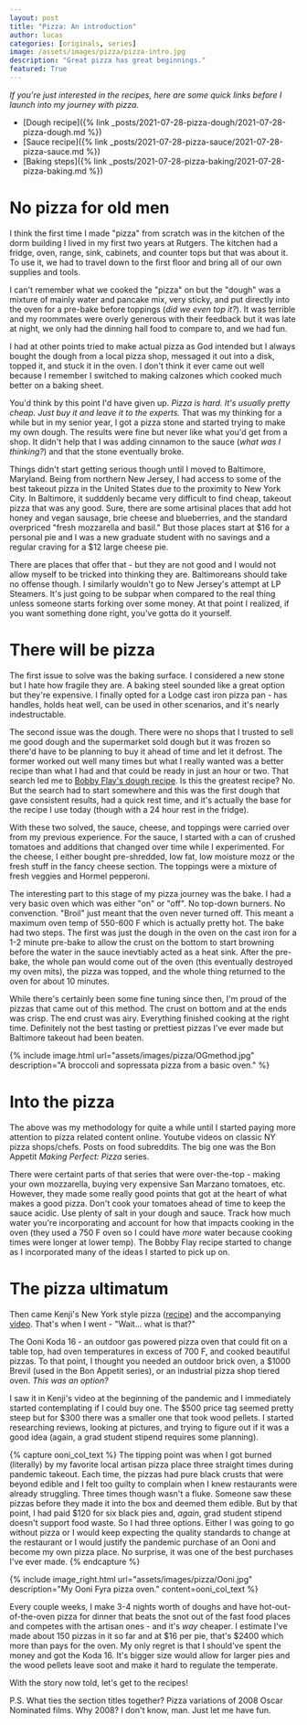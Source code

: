 ```yaml
---
layout: post
title: "Pizza: An introduction"
author: lucas
categories: [originals, series]
image: /assets/images/pizza/pizza-intro.jpg
description: "Great pizza has great beginnings."
featured: True
---
```


*If you're just interested in the recipes, here are some quick links before I*
*launch into my journey with pizza.*

- [Dough recipe]({% link _posts/2021-07-28-pizza-dough/2021-07-28-pizza-dough.md %})
- [Sauce recipe]({% link _posts/2021-07-28-pizza-sauce/2021-07-28-pizza-sauce.md %})
- [Baking steps]({% link _posts/2021-07-28-pizza-baking/2021-07-28-pizza-baking.md %})

# No pizza for old men
I think the first time I made "pizza" from scratch was in the kitchen of the dorm
building I lived in my first two years at Rutgers. The kitchen had a fridge, oven, range,
sink, cabinets, and counter tops but that was about it. To use it, we had to travel down
to the first floor and bring all of our own supplies and tools.

I can't remember what we cooked the "pizza" on but the "dough" was a mixture of mainly
water and pancake mix, very sticky, and put directly into the oven for a pre-bake before
toppings (*did we even top it?*). It was terrible and my roommates were overly generous with
their feedback but it was late at night, we only had the dinning hall food to compare to,
and we had fun.

I had at other points tried to make actual pizza as God intended but I always bought the dough
from a local pizza shop, messaged it out into a disk, topped it, and stuck it in the oven.
I don't think it ever came out well because I remember I switched to making calzones which cooked much
better on a baking sheet.

You'd think by this point I'd have given up. *Pizza is hard. It's usually pretty cheap.*
*Just buy it and leave it to the experts.* That was my thinking for a while but in my senior
year, I got a pizza stone and started trying to make my own dough. The results were fine
but never like what you'd get from a shop. It didn't help that I was adding cinnamon to the sauce
(*what was I thinking?*) and that the stone eventually broke.

Things didn't start getting serious though until I moved to Baltimore, Maryland. Being from northern New Jersey,
I had access to some of the best takeout
pizza in the United States due to the proximity to New York City. In Baltimore,
it sudddenly became very difficult to find cheap, takeout pizza that was
any good. Sure, there are some artisinal places that add hot honey and vegan sausage, brie cheese and blueberries,
and the standard overpriced "fresh mozzarella and basil." But those places start at $16 for a personal pie and
I was a new graduate student with no savings and a regular craving for a $12 large cheese pie.

There are places that offer that - but they are not good and I would not allow myself to be tricked
into thinking they are. Baltimoreans should take no offense though. I similarly wouldn't go to New Jersey's
attempt at LP Steamers. It's just going to be subpar when compared to the real thing unless someone starts forking over some money.
At that point I realized, if you want something done right, you've gotta do it yourself.

# There will be pizza
The first issue to solve was the baking surface. I considered a new stone but I hate how fragile they are. A baking steel
sounded like a great option but they're expensive. I finally opted for a Lodge cast iron pizza pan - has handles, holds heat well,
can be used in other scenarios, and it's nearly indestructable.

The second issue was the dough. There were no shops that I trusted to sell me good dough and the supermarket sold dough but it was frozen
so there'd have to be planning to buy it ahead of time and let it defrost. The former worked out well many times but what I really wanted
was a better recipe than what I had and that could be ready in just an hour or two. That search led me to [Bobby Flay's dough recipe](https://www.foodnetwork.com/recipes/bobby-flay/pizza-dough-recipe-1921714). Is this the greatest recipe? No. But the search had to start somewhere and this was the first dough that 
gave consistent results, had a quick rest time, and it's actually the base for the recipe I use today (though with a 24 hour rest in the fridge).

With these two solved, the sauce, cheese, and toppings were carried over from my previous experience. For the sauce, I started with a can of crushed tomatoes and additions that
changed over time while I experimented. For the cheese, I either bought pre-shredded, low fat, low moisture mozz or the fresh stuff in the fancy cheese
section. The toppings were a mixture of fresh veggies and Hormel pepperoni.

The interesting part to this stage of my pizza journey was the bake. I had a very basic oven which was either "on" or "off".
No top-down burners. No convenction. "Broil" just meant that the oven never turned off. This meant a maximum oven temp of 550-600 F which is actually pretty hot.
The bake had two steps. The first was just the dough in the oven on the cast iron for a 1-2 minute pre-bake to allow the crust on
the bottom to start browning before the water in the sauce inevtiably acted as a heat sink.
After the pre-bake, the whole pan would come out of the oven (this eventually destroyed my oven mits), the pizza was topped,
and the whole thing returned to the oven for about 10 minutes.

While there's certainly been some fine tuning since then, I'm proud of the pizzas that came out of this method. 
The crust on bottom and at the ends was crisp. The end crust was airy. Everything finished cooking at the right time.
Definitely not the best tasting or prettiest pizzas I've ever made but Baltimore takeout had been beaten.

{% include image.html url="assets/images/pizza/OGmethod.jpg" description="A broccoli and sopressata pizza from a basic oven." %}

# Into the pizza

The above was my methodology for quite a while until I started paying more attention to pizza related content online.
Youtube videos on classic NY pizza shops/chefs. Posts on food subreddits. The big
one was the Bon Appetit *Making Perfect: Pizza* series.

There were certaint parts of that series that were over-the-top - making your own mozzarella,
buying very expensive San Marzano tomatoes, etc. However, they
made some really good points that got at the heart of what makes a good pizza. Don't cook your tomatoes ahead of time to keep
the sauce acidic. Use plenty of salt in your dough and sauce. Track how much water you're incorporating and account
for how that impacts cooking in the oven (they used a 750 F oven so I could have *more* water because cooking times were longer at lower temp).
The Bobby Flay recipe started to change as I incorporated many of the ideas I started to pick up on.

# The pizza ultimatum

Then came Kenji's New York style pizza ([recipe](https://www.seriouseats.com/new-york-style-pizza)) and the accompanying
[video](https://www.youtube.com/watch?v=8qU7nRd9fiU). That's when I went - "Wait... what is that?"

The Ooni Koda 16 - an outdoor gas powered pizza oven that could fit on a table top, had oven temperatures in excess of 700 F,
and cooked beautiful pizzas. To that point, I thought you needed an outdoor brick oven, a $1000 Brevil (used in the Bon Appetit series),
or an industrial pizza shop tiered oven. *This was an option?*

I saw it in Kenji's video at the beginning of the pandemic and I immediately started contemplating
if I could buy one. The $500 price tag seemed pretty steep but for $300 there was a smaller one that took wood pellets. I started
researching reviews, looking at pictures, and trying to figure out if it was a good idea (again, a grad student stipend requires some planning).

{% capture ooni_col_text %}
The tipping point was when I got burned (literally) by my favorite local artisan pizza place three straight times during pandemic takeout.
Each time, the pizzas had pure black crusts that were beyond edible and I felt too guilty to complain when I knew restaurants
were already struggling. Three times though wasn't a fluke. Someone saw these pizzas before they made it into the box
and deemed them edible. But by that point, I had paid $120 for six black pies and, *again*, grad student stipend doesn't support
food waste. So I had three options.
Either I was going to go without pizza or I would keep expecting the quality standards to change at the restaurant or I would justify the pandemic purchase of an Ooni
and become my own pizza place. No surprise, it was one of the best purchases I've ever made.
{% endcapture %}

{% include image_right.html url="assets/images/pizza/Ooni.jpg" description="My Ooni Fyra pizza oven." content=ooni_col_text %}

Every couple weeks, I make 3-4 nights worth of doughs and have hot-out-of-the-oven pizza for dinner
that beats the snot out of the fast food places and competes with the artisan ones - and it's *way* cheaper.
I estimate I've made about 150 pizzas in it so far and at $16 per pie, that's $2400 which more than pays
for the oven. My only regret is that I should've spent the money and got the Koda 16. It's bigger 
size would allow for larger pies and the wood pellets leave soot and make it hard to regulate the temperate.

With the story now told, let's get to the recipes!

P.S. What ties the section titles together? <span class="spoiler">Pizza variations of 2008 Oscar Nominated films. Why 2008? I don't know, man. Just let me have fun.</span>
